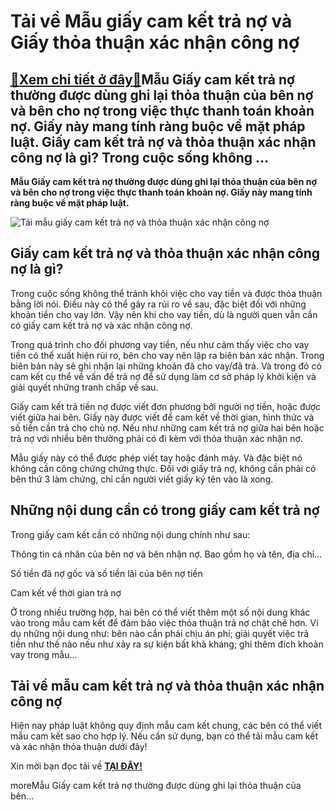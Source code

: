 Tải về Mẫu giấy cam kết trả nợ và Giấy thỏa thuận xác nhận công nợ
==================================================================

[:gift:Xem chi tiết ở đây:gift:](https://hddtvn.com/tai-ve-mau-giay-cam-ket-tra-no-va-giay-thoa-thuan-xac-nhan-cong-no/)Mẫu Giấy cam kết trả nợ thường được dùng ghi lại thỏa thuận của bên nợ và bên cho nợ trong việc thực thanh toán khoản nợ. Giấy này mang tính ràng buộc về mặt pháp luật. Giấy cam kết trả nợ và thỏa thuận xác nhận công nợ là gì? Trong cuộc sống không …
----------------------------------------------------------------------------------------------------------------------------------------------------------------------------------------------------------------------------------------------------------

**Mẫu Giấy cam kết trả nợ thường được dùng ghi lại thỏa thuận của bên nợ và bên cho nợ trong việc thực thanh toán khoản nợ. Giấy này mang tính ràng buộc về mặt pháp luật.**


![Tải mẫu giấy cam kết trả nợ và thỏa thuận xác nhận công nợ](https://hddtvn.com/wp-content/uploads/2021/01/cach-tra-no-ngan-hang-khi-bi-mat-nguon-thu-nhap-01.jpg)


Giấy cam kết trả nợ và thỏa thuận xác nhận công nợ là gì?
---------------------------------------------------------


Trong cuộc sống không thể tránh khỏi việc cho vay tiền và được thỏa thuận bằng lời nói. Điều này có thể gây ra rủi ro về sau, đặc biệt đối với những khoản tiền cho vay lớn. Vậy nên khi cho vay tiền, dù là người quen vẫn cần có giấy cam kết trả nợ và xác nhận công nợ.


Trong quá trình cho đối phương vay tiền, nếu như cảm thấy việc cho vay tiền có thể xuất hiện rủi ro, bên cho vay nên lập ra biên bản xác nhận. Trong biên bản này sẽ ghi nhận lại những khoản đã cho vay/đã trả. Và trong đó có cam kết cụ thể về vấn đề trả nợ để sử dụng làm cơ sở pháp lý khởi kiện và giải quyết những tranh chấp về sau.


Giấy cam kết trả tiền nợ được viết đơn phương bởi người nợ tiền, hoặc được viết giữa hai bên. Giấy này được viết để cam kết về thời gian, hình thức và số tiền cần trả cho chủ nợ. Nếu như những cam kết trả nợ giữa hai bên hoặc trả nợ với nhiều bên thường phải có đi kèm với thỏa thuận xác nhận nợ.


Mẫu giấy này có thể được phép viết tay hoặc đánh máy. Và đặc biệt nó không cần công chứng chứng thực. Đối với giấy trả nợ, không cần phải có bên thứ 3 làm chứng, chỉ cần người viết giấy ký tên vào là xong.


Những nội dung cần có trong giấy cam kết trả nợ
-----------------------------------------------


Trong giấy cam kết cần có những nội dung chính như sau:  

Thông tin cá nhân của bên nợ và bên nhận nợ. Bao gồm họ và tên, địa chỉ…  

Số tiền đã nợ gốc và số tiền lãi của bên nợ tiền  

Cam kết về thời gian trả nợ  

Ở trong nhiều trường hợp, hai bên có thể viết thêm một số nội dung khác vào trong mẫu cam kết để đảm bảo việc thỏa thuận trả nợ chặt chẽ hơn. Ví dụ những nội dung như: bên nào cần phải chịu án phí; giải quyết việc trả tiền như thế nào nếu như xảy ra sự kiện bất khả kháng; ghi thêm đích khoản vay trong mẫu…


Tải về mẫu cam kết trả nợ và thỏa thuận xác nhận công nợ
--------------------------------------------------------


Hiện nay pháp luật không quy định mẫu cam kết chung, các bên có thể viết mẫu cam kết sao cho hợp lý. Nếu cần sử dụng, bạn có thể tải mẫu cam kết và xác nhận thỏa thuận dưới đây!  

Xin mời bạn đọc tải về **[TẠI ĐÂY!](https://drive.google.com/file/d/1E5QMF9u5bFR424LNky5-2jqnDQQfA9mf/view?usp=sharing)**


moreMẫu Giấy cam kết trả nợ thường được dùng ghi lại thỏa thuận của bên…

